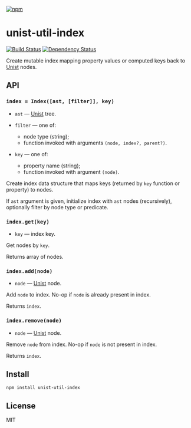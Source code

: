 [![npm](https://nodei.co/npm/unist-util-index.png)](https://npmjs.com/package/unist-util-index)

# unist-util-index

[![Build Status][travis-badge]][travis] [![Dependency Status][david-badge]][david]

Create mutable index mapping property values or computed keys back to [Unist] nodes.

[unist]: https://github.com/wooorm/unist

[travis]: https://travis-ci.org/eush77/unist-util-index
[travis-badge]: https://travis-ci.org/eush77/unist-util-index.svg?branch=master
[david]: https://david-dm.org/eush77/unist-util-index
[david-badge]: https://david-dm.org/eush77/unist-util-index.png

## API

### `index = Index([ast, [filter]], key)`

- `ast` — [Unist] tree.

- `filter` — one of:
  - node type (string);
  - function invoked with arguments `(node, index?, parent?)`.

- `key` — one of:
  - property name (string);
  - function invoked with argument `(node)`.

Create index data structure that maps keys (returned by `key` function or property) to nodes.

If `ast` argument is given, initialize index with `ast` nodes (recursively), optionally filter by node type or predicate.

### `index.get(key)`

- `key` — index key.

Get nodes by `key`.

Returns array of nodes.

### `index.add(node)`

- `node` — [Unist] node.

Add `node` to index. No-op if `node` is already present in index.

Returns `index`.

### `index.remove(node)`

- `node` — [Unist] node.

Remove `node` from index. No-op if `node` is not present in index.

Returns `index`.

## Install

```
npm install unist-util-index
```

## License

MIT
